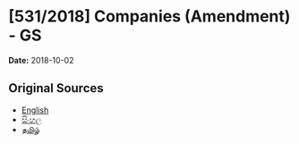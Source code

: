 # [531/2018] Companies (Amendment) - GS

**Date:** 2018-10-02

## Original Sources

- [English](https://documents.gov.lk/view/bills/2018/10/531-2018_E.pdf)
- [සිංහල](https://documents.gov.lk/view/bills/2018/10/531-2018_S.pdf)
- [தமிழ்](https://documents.gov.lk/view/bills/2018/10/531-2018_T.pdf)
